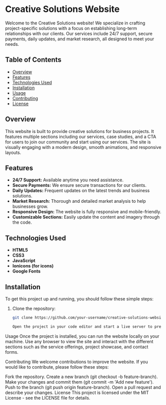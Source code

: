 # Creative Solutions Website



Welcome to the Creative Solutions website! We specialize in crafting project-specific solutions with a focus on establishing long-term relationships with our clients. Our services include 24/7 support, secure payments, daily updates, and market research, all designed to meet your needs.

## Table of Contents

- [Overview](#overview)
- [Features](#features)
- [Technologies Used](#technologies-used)
- [Installation](#installation)
- [Usage](#usage)
- [Contributing](#contributing)
- [License](#license)

## Overview

This website is built to provide creative solutions for business projects. It features multiple sections including our services, case studies, and a CTA for users to join our community and start using our services. The site is visually engaging with a modern design, smooth animations, and responsive layouts.

## Features

- **24/7 Support:** Available anytime you need assistance.
- **Secure Payments:** We ensure secure transactions for our clients.
- **Daily Updates:** Frequent updates on the latest trends and business solutions.
- **Market Research:** Thorough and detailed market analysis to help businesses grow.
- **Responsive Design:** The website is fully responsive and mobile-friendly.
- **Customizable Sections:** Easily update the content and imagery through the code.

## Technologies Used

- **HTML5**
- **CSS3**
- **JavaScript**
- **Ionicons (for icons)**
- **Google Fonts**

## Installation

To get this project up and running, you should follow these simple steps:

1. Clone the repository:
   ```bash
   git clone https://github.com/your-username/creative-solutions-website.git

   Open the project in your code editor and start a live server to preview the site.
Usage
Once the project is installed, you can run the website locally on your machine. Use any browser to view the site and interact with the different sections such as the service offerings, project showcase, and contact forms.

Contributing
We welcome contributions to improve the website. If you would like to contribute, please follow these steps:

Fork the repository.
Create a new branch (git checkout -b feature-branch).
Make your changes and commit them (git commit -m 'Add new feature').
Push to the branch (git push origin feature-branch).
Open a pull request and describe your changes.
License
This project is licensed under the MIT License - see the LICENSE file for details.


